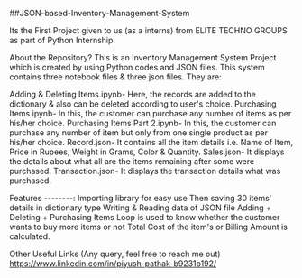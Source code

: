 ##JSON-based-Inventory-Management-System

Its the First Project given to us (as a interns) from ELITE TECHNO GROUPS as part of Python Internship.



About the Repository?
This is an Inventory Management System Project which is created by using Python codes and JSON files. This system contains three notebook files & three json files. They are:

Adding & Deleting Items.ipynb- Here, the records are added to the dictionary & also can be deleted according to user's choice.
Purchasing Items.ipynb- In this, the customer can purchase any number of items as per his/her choice.
Purchasing Items Part 2.ipynb- In this, the customer can purchase any number of item but only from one single product as per his/her choice.
Record.json- It contains all the item details i.e. Name of Item, Price in Rupees, Weight in Grams, Color & Quantity.
Sales.json- It displays the details about what all are the items remaining after some were purchased.
Transaction.json- It displays the transaction details what was purchased.


Features --------:
Importing library for easy use
Then saving 30 items' details in dictionary type
Writing & Reading data of JSON file
Adding + Deleting + Purchasing Items
Loop is used to know whether the customer wants to buy more items or not
Total Cost of the item's or Billing Amount is calculated.

Other Useful Links (Any query, feel free to reach me out)
https://www.linkedin.com/in/piyush-pathak-b9231b192/
